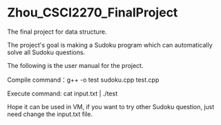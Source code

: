 # Zhou_CSCI2270_FinalProject

The final project for data structure.

The project's goal is making a Sudoku program which can automatically solve all Sudoku questions.

The following is the user manual for the project.

Compile command：g++ -o test sudoku.cpp test.cpp

Execute command: cat input.txt | ./test

Hope it can be used in VM, if you want to try other Sudoku question, just need change the input.txt file.
